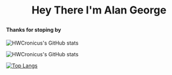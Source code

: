 <H1><p align="center">Hey There I'm Alan George</p></h1>

<h4> Thanks for stoping by</h4>

![HWCronicus's GitHub stats](https://github-readme-stats.vercel.app/api?username=HWCronicus&hide=prs&count_private=true&border_color=222222&hide=issues&show_icons=true)

![HWCronicus's GitHub stats](https://github-readme-stats.vercel.app/api?username=HWCronicus&hide=prs,issues&count_private=true)

[![Top Langs](https://github-readme-stats.vercel.app/api/top-langs/?username=HWCronicus&layout=compact)](https://github.com/anuraghazra/github-readme-stats)

<!--
**HWCronicus/HWCronicus** is a ✨ _special_ ✨ repository because its `README.md` (this file) appears on your GitHub profile.

Here are some ideas to get you started:

- 🔭 I’m currently working on ...
- 🌱 I’m currently learning ...
- 👯 I’m looking to collaborate on ...
- 🤔 I’m looking for help with ...
- 💬 Ask me about ...
- 📫 How to reach me: ...
- 😄 Pronouns: ...
- ⚡ Fun fact: ...
-->
